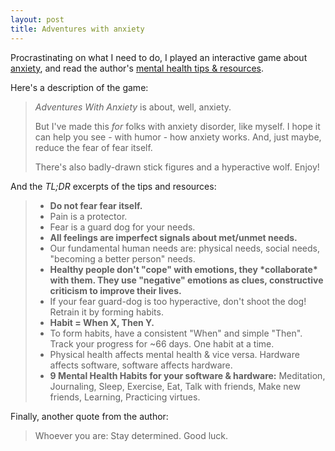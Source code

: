 ```yaml
---
layout: post
title: Adventures with anxiety
---
```


Procrastinating on what I need to do, I played an interactive game about [anxiety](https://ncase.me/anxiety), and read the author's [mental health tips & resources](https://ncase.me/mental-health). 

Here's a description of the game: 
> *Adventures With Anxiety* is about, well, anxiety. 
>
> But I've made this *for* folks with anxiety disorder, like myself. I hope it can help you see - with humor - how anxiety works. And, just maybe, reduce the fear of fear itself. 
>
> There's also badly-drawn stick figures and a hyperactive wolf. Enjoy!

And the *TL;DR* excerpts of the tips and resources:
> - **Do not fear fear itself.**
> - Pain is a protector.
> - Fear is a guard dog for your needs.
> - **All feelings are imperfect signals about met/unmet needs.**
> - Our fundamental human needs are: physical needs, social needs, "becoming a better person" needs.
> - **Healthy people don't "cope" with emotions, they \*collaborate\* with them. They use "negative" emotions as clues, constructive criticism to improve their lives.**
> - If your fear guard-dog is too hyperactive, don't shoot the dog! Retrain it by forming habits.
> - **Habit = When X, Then Y.**
> - To form habits, have a consistent "When" and simple "Then". Track your progress for ~66 days. One habit at a time.
> - Physical health affects mental health & vice versa. Hardware affects software, software affects hardware.
> - **9 Mental Health Habits for your software & hardware:** Meditation, Journaling, Sleep, Exercise, Eat, Talk with friends, Make new friends, Learning, Practicing virtues.

Finally, another quote from the author:
> Whoever you are: Stay determined. Good luck.
